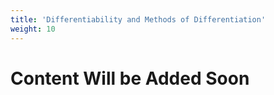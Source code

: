 ```yaml
---
title: 'Differentiability and Methods of Differentiation'
weight: 10
---
```


# Content Will be Added Soon